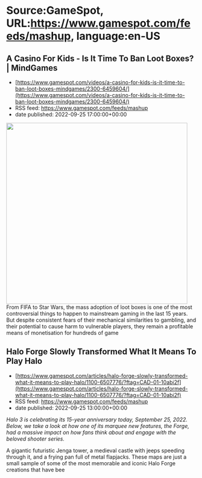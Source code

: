 # Source:GameSpot, URL:https://www.gamespot.com/feeds/mashup, language:en-US

## A Casino For Kids - Is It Time To Ban Loot Boxes? | MindGames
 - [https://www.gamespot.com/videos/a-casino-for-kids-is-it-time-to-ban-loot-boxes-mindgames/2300-6459604/](https://www.gamespot.com/videos/a-casino-for-kids-is-it-time-to-ban-loot-boxes-mindgames/2300-6459604/)
 - RSS feed: https://www.gamespot.com/feeds/mashup
 - date published: 2022-09-25 17:00:00+00:00

<img height="480" src="https://www.gamespot.com/a/uploads/square_medium/1594/15941173/4038915-mindgames_lootboxes_thumbnail_v2_site.jpg" width="480" /> From FIFA to Star Wars, the mass adoption of loot boxes is one of the most controversial things to happen to mainstream gaming in the last 15 years. But despite consistent fears of their mechanical similarities to gambling, and their potential to cause harm to vulnerable players, they remain a profitable means of monetisation for hundreds of game

## Halo Forge Slowly Transformed What It Means To Play Halo
 - [https://www.gamespot.com/articles/halo-forge-slowly-transformed-what-it-means-to-play-halo/1100-6507776/?ftag=CAD-01-10abi2f](https://www.gamespot.com/articles/halo-forge-slowly-transformed-what-it-means-to-play-halo/1100-6507776/?ftag=CAD-01-10abi2f)
 - RSS feed: https://www.gamespot.com/feeds/mashup
 - date published: 2022-09-25 13:00:00+00:00

<p><em>Halo 3 is celebrating its 15-year anniversary today, September 25, 2022. Below, we take a look at how one of its marquee new features, the Forge, had a massive impact on how fans think about and engage with the beloved shooter series.</em></p><p dir="ltr">A gigantic futuristic Jenga tower, a medieval castle with jeeps speeding through it, and a frying pan full of metal flapjacks. These maps are just a small sample of some of the most memorable and iconic Halo Forge creations that have bee

